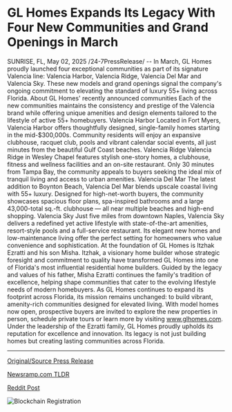 # GL Homes Expands Its Legacy With Four New Communities and Grand Openings in March

SUNRISE, FL, May 02, 2025 /24-7PressRelease/ -- In March, GL Homes proudly launched four exceptional communities as part of its signature Valencia line: Valencia Harbor, Valencia Ridge, Valencia Del Mar and Valencia Sky. These new models and grand openings signal the company's ongoing commitment to elevating the standard of luxury 55+ living across Florida.  About GL Homes' recently announced communities  Each of the new communities maintains the consistency and prestige of the Valencia brand while offering unique amenities and design elements tailored to the lifestyle of active 55+ homebuyers.   Valencia Harbor  Located in Fort Myers, Valencia Harbor offers thoughtfully designed, single-family homes starting in the mid-$300,000s. Community residents will enjoy an expansive clubhouse, racquet club, pools and vibrant calendar social events, all just minutes from the beautiful Gulf Coast beaches.  Valencia Ridge  Valencia Ridge in Wesley Chapel features stylish one-story homes, a clubhouse, fitness and wellness facilities and an on-site restaurant. Only 30 minutes from Tampa Bay, the community appeals to buyers seeking the ideal mix of tranquil living and access to urban amenities.  Valencia Del Mar  The latest addition to Boynton Beach, Valencia Del Mar blends upscale coastal living with 55+ luxury. Designed for high-net-worth buyers, the community showcases spacious floor plans, spa-inspired bathrooms and a large 43,000-total sq.-ft. clubhouse — all near multiple beaches and high-end shopping.  Valencia Sky  Just five miles from downtown Naples, Valencia Sky delivers a redefined yet active lifestyle with state-of-the-art amenities, resort-style pools and a full-service restaurant. Its elegant new homes and low-maintenance living offer the perfect setting for homeowners who value convenience and sophistication.  At the foundation of GL Homes is Itzhak Ezratti and his son Misha. Itzhak, a visionary home builder whose strategic foresight and commitment to quality have transformed GL Homes into one of Florida's most influential residential home builders.   Guided by the legacy and values of his father, Misha Ezratti continues the family's tradition of excellence, helping shape communities that cater to the evolving lifestyle needs of modern homebuyers.   As GL Homes continues to expand its footprint across Florida, its mission remains unchanged: to build vibrant, amenity-rich communities designed for elevated living. With model homes now open, prospective buyers are invited to explore the new properties in person, schedule private tours or learn more by visiting www.glhomes.com.  Under the leadership of the Ezratti family, GL Homes proudly upholds its reputation for excellence and innovation. Its legacy is not just building homes but creating lasting communities across Florida. 

---

[Original/Source Press Release](https://www.24-7pressrelease.com/press-release/522343/gl-homes-expands-its-legacy-with-four-new-communities-and-grand-openings-in-march)
                    

[Newsramp.com TLDR](https://newsramp.com/curated-news/gl-homes-unveils-four-new-luxury-55-communities-in-florida/c4e60c0b6e7cc5d4cb94b7e22aadf792) 

 



[Reddit Post](https://www.reddit.com/r/RealEstate_NewsRamp/comments/1kcuzwd/gl_homes_unveils_four_new_luxury_55_communities/) 



![Blockchain Registration](https://cdn.newsramp.app/24-7PressRelease/qrcode/255/2/davezcqK.webp)